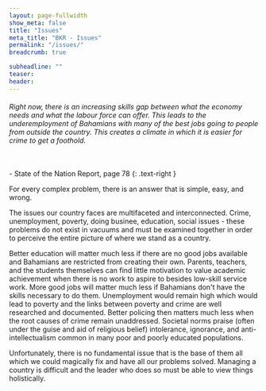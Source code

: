 ```yaml
---
layout: page-fullwidth
show_meta: false
title: "Issues"
meta_title: "BKR - Issues"
permalink: "/issues/"
breadcrumb: true

subheadline: ""
teaser:
header:
---
```

>
>
###### Right now, there is an increasing skills gap between what the economy needs and what the labour force can offer. This leads to the underemployment of Bahamians with many of the best jobs going to people from outside the country. This creates a climate in which it is easier for crime to get a foothold.
<br/>- State of the Nation Report, page 78
{: .text-right }

For every complex problem, there is an answer that is simple, easy, and wrong.

The issues our country faces are multifaceted and interconnected. Crime, unemployment, poverty, doing businee, education, social issues - these problems do not exist in vacuums and must be examined together in order to perceive the entire picture of where we stand as a country.

Better education will matter much less if there are no good jobs available and Bahamians are restricted from creating their own. Parents, teachers, and the students themselves can find little motivation to value academic achievement when there is no work to aspire to besides low-skill service work. More good jobs will matter much less if Bahamians don't have the skills necessary to do them. Unemployment would remain high which would lead to poverty and the links between poverty and crime are well researched and documented. Better policing then matters much less when the root causes of crime remain unaddressed. Societal norms praise (often under the guise and aid of religious belief) intolerance, ignorance, and anti-intellectualism common in many poor and poorly educated populations. 

Unfortunately, there is no fundamental issue that is the base of them all which we could magically fix and have all our problems solved. Managing a country is difficult and the leader who does so must be able to view things holistically. 